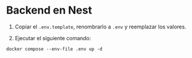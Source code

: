 # Backend en Nest

1. Copiar el `.env.template`, renombrarlo a `.env` y reemplazar los valores.

2. Ejecutar el siguiente comando:

```
docker compose --env-file .env up -d
```

